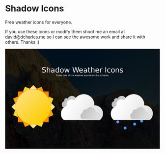 # Shadow Icons
Free weather icons for everyone.

If you use these icons or modify them shoot me an email at david@dcharles.me so I can see the awesome work and share it with others. Thanks :)

![alt text](PNG's/ad.png "Logo Title Text 1")
